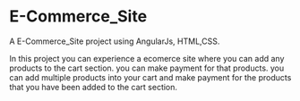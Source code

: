 # E-Commerce_Site
 A E-Commerce_Site project using AngularJs, HTML,CSS.




In this project you can experience a ecomerce site where you can add any products to the cart section. you can make payment for that products. you can add multiple products into your cart and make payment for the products that you have been added to the cart section.  

